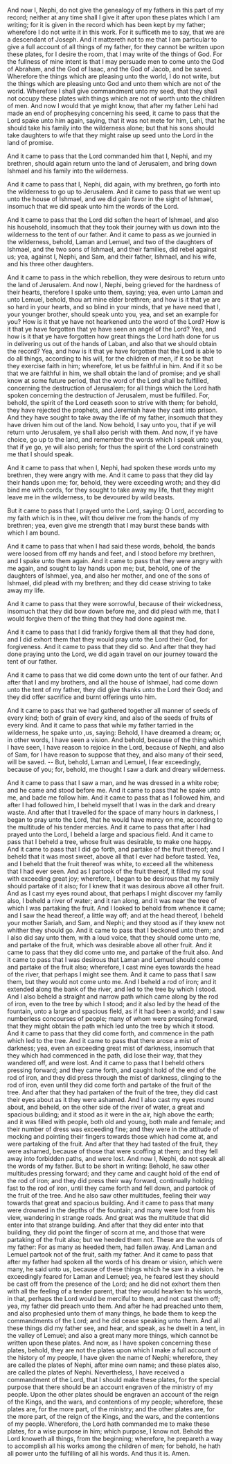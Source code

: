 And now I, Nephi, do not give the genealogy of my fathers in this part of my record; neither at any time shall I give it after upon these plates which I am writing; for it is given in the record which has been kept by my father; wherefore I do not write it in this work. For it sufficeth me to say, that we are a descendant of Joseph. And it mattereth not to me that I am particular to give a full account of all things of my father, for they cannot be written upon these plates, for I desire the room, that I may write of the things of God. For the fullness of mine intent is that I may persuade men to come unto the God of Abraham, and the God of Isaac, and the God of Jacob, and be saved. Wherefore the things which are pleasing unto the world, I do not write, but the things which are pleasing unto God and unto them which are not of the world. Wherefore I shall give commandment unto my seed, that they shall not occupy these plates with things which are not of worth unto the children of men. And now I would that ye might know, that after my father Lehi had made an end of prophesying concerning his seed, it came to pass that the Lord spake unto him again, saying, that it was not mete for him, Lehi, that he should take his family into the wilderness alone; but that his sons should take daughters to wife that they might raise up seed unto the Lord in the land of promise. 

And it came to pass that the Lord commanded him that I, Nephi, and my brethren, should again return unto the land of Jerusalem, and bring down Ishmael and his family into the wilderness. 

And it came to pass that I, Nephi, did again, with my brethren, go forth into the wilderness to go up to Jerusalem. And it came to pass that we went up unto the house of Ishmael, and we did gain favor in the sight of Ishmael, insomuch that we did speak unto him the words of the Lord. 

And it came to pass that the Lord did soften the heart of Ishmael, and also his household, insomuch that they took their journey with us down into the wilderness to the tent of our father. And it came to pass as we journied in the wilderness, behold, Laman and Lemuel, and two of the daughters of Ishmael, and the two sons of Ishmael, and their families, did rebel against us; yea, against I, Nephi, and Sam, and their father, Ishmael, and his wife, and his three other daughters. 

And it came to pass in the which rebellion, they were desirous to return unto the land of Jerusalem. And now I, Nephi, being grieved for the hardness of their hearts, therefore I spake unto them, saying; yea, even unto Laman and unto Lemuel, behold, thou art mine elder brethren; and how is it that ye are so hard in your hearts, and so blind in your minds, that ye have need that I, your younger brother, should speak unto you, yea, and set an example for you? How is it that ye have not hearkened unto the word of the Lord? How is it that ye have forgotten that ye have seen an angel of the Lord? Yea, and how is it that ye have forgotten how great things the Lord hath done for us in delivering us out of the hands of Laban, and also that we should obtain the record? Yea, and how is it that ye have forgotten that the Lord is able to do all things, according to his will, for the children of men, if it so be that they exercise faith in him; wherefore, let us be faithful in him. And if it so be that we are faithful in him, we shall obtain the land of promise; and ye shall know at some future period, that the word of the Lord shall be fulfilled, concerning the destruction of Jerusalem; for all things which the Lord hath spoken concerning the destruction of Jerusalem, must be fulfilled. For, behold, the spirit of the Lord ceaseth soon to strive with them; for behold, they have rejected the prophets, and Jeremiah have they cast into prison. And they have sought to take away the life of my father, insomuch that they have driven him out of the land. Now behold, I say unto you, that if ye will return unto Jerusalem, ye shall also perish with them. And now, if ye have choice, go up to the land, and remember the words which I speak unto you, that if ye go, ye will also perish; for thus the spirit of the Lord constraineth me that I should speak. 

And it came to pass that when I, Nephi, had spoken these words unto my brethren, they were angry with me. And it came to pass that they did lay their hands upon me; for, behold, they were exceeding wroth; and they did bind me with cords,  for they sought to take away my life, that they might leave me in the wilderness, to be devoured by wild beasts. 

But it came to pass that I prayed unto the Lord, saying: O Lord, according to my faith which is in thee, wilt thou deliver me from the hands of my brethren; yea, even give me strength that I may burst these bands with which I am bound. 

And it came to pass that when I had said these words, behold, the bands were loosed from off my hands and feet, and I stood before my brethren, and I spake unto them again. And it came to pass that they were angry with me again, and sought to lay hands upon me; but, behold, one of the daughters of Ishmael, yea, and also her mother, and one of the sons of Ishmael, did plead with my brethren; and they did cease striving to take away my life. 

And it came to pass that they were sorrowful, because of their wickedness, insomuch that they did bow down before me, and did plead with me, that I would forgive them of the thing that they had done against me. 

And it came to pass that I did frankly forgive them all that they had done, and I did exhort them that they would pray unto the Lord their God, for forgiveness. And it came to pass that they did so. And after that they had done praying unto the Lord, we did again travel on our journey toward the tent of our father. 

And it came to pass that we did come down unto the tent of our father. And after that I and my brothers, and all the house of Ishmael, had come down unto the tent of my father, they did give thanks unto the Lord their God; and they did offer sacrifice and burnt offerings unto him. 

And it came to pass that we had gathered together all manner of seeds of every kind; both of grain of every kind, and also of the seeds of fruits of every kind. And it came to pass that while my father tarried in the wilderness, he spake unto ,us, saying: Behold, I have dreamed a dream; or, in other words, I have seen a vision. And behold, because of the thing which I have seen, I have reason to rejoice in the Lord, because of Nephi, and also of Sam, for I have reason to suppose that they, and also many of their seed, will be saved. -- But, behold, Laman and Lemuel, I fear exceedingly, because of you; for, behold, me thought I saw a dark and dreary wilderness.  

And it came to pass that I saw a man, and he was dressed in a white robe; and he came and stood before me. And it came to pass that he spake unto me, and bade me follow him. And it came to pass that as I followed him, and after I had followed him, I beheld myself that I was in the dark and dreary waste. And after that I travelled for the space of many hours in darkness, I began to pray unto the Lord, that he would have mercy on me, according to the multitude of his tender mercies. And it came to pass that after I had prayed unto the Lord, I beheld a large and spacious field. And it came to pass that I beheld a tree, whose fruit was desirable, to make one happy. And it came to pass that I did go forth, and partake of the fruit thereof; and I beheld that it was most sweet, above all that I ever had before tasted. Yea, and I beheld that the fruit thereof was white, to exceed all the whiteness that I had ever seen. And as I partook of the fruit thereof, it filled my soul with exceeding great joy; wherefore, I began to be desirous that my family should partake of it also; for I knew that it was desirous above all other fruit. And as I cast my eyes round about, that perhaps I might discover my family also, I beheld a river of water; and it ran along, and it was near the tree of which I was partaking the fruit. And I looked to behold from whence it came; and I saw the head thereof, a little way off; and at the head thereof, I beheld your mother Sariah, and Sam, and Nephi; and they stood as if they knew not whither they should go. And it came to pass that I beckoned unto them; and I also did say unto them, with a loud voice, that they should come unto me, and partake of the fruit, which was desirable above all other fruit. And it came to pass that they did come unto me, and partake of the fruit also. And it came to pass that I was desirous that Laman and Lemuel should come and partake of the fruit also; wherefore, I cast mine eyes towards the head of the river, that perhaps I might see them. And it came to pass that I saw them, but they would not come unto me. And I beheld a rod of iron; and it extended along the bank of the river, and led to the tree by which I stood. And I also beheld a straight and narrow path which came along by the rod of iron, even to the tree by which I stood; and it also led by the head of the fountain, unto a large and spacious field, as if it had been a world; and I saw numberless  concourses of people; many of whom were pressing forward, that they might obtain the path which led unto the tree by which it stood. And it came to pass that they did come forth, and commence in the path which led to the tree. And it came to pass that there arose a mist of darkness; yea, even an exceeding great mist of darkness, insomuch that they which had commenced in the path, did lose their way, that they wandered off, and were lost. And it came to pass that I beheld others pressing forward; and they came forth, and caught hold of the end of the rod of iron, and they did press through the mist of darkness, clinging to the rod of iron, even until they did come forth and partake of the fruit of the tree. And after that they had partaken of the fruit of the tree, they did cast their eyes about as it they were ashamed. And I also cast my eyes round about, and beheld, on the other side of the river of water, a great and spacious building; and it stood as it were in the air, high above the earth; and it was filled with people, both old and young, both male and female; and their number of dress was exceeding fine; and they were in the attitude of mocking and pointing their fingers towards those which had come at, and were partaking of the fruit. And after that they had tasted of the fruit, they were ashamed, because of those that were scoffing at them; and they fell away into forbidden paths, and were lost. And now I, Nephi, do not speak all the words of my father. But to be short in writing: Behold, he saw other multitudes pressing forward; and they came and caught hold of the end of the rod of iron; and they did press their way forward, continually holding fast to the rod of iron, until they came forth and fell down, and partook of the fruit of the tree. And he also saw other multitudes, feeling their way towards that great and spacious building. And it came to pass that many were drowned in the depths of the fountain; and many were lost from his view, wandering in strange roads. And great was the multitude that did enter into that strange building. And after that they did enter into that building, they did point the finger of scorn at me, and those that were partaking of the fruit also; but we heeded them not. These are the words of my father: For as many as heeded them, had fallen away. And Laman and Lemuel partook not of the fruit, saith my father. And it came to pass that after my father had spoken all the  words of his dream or vision, which were many, he said unto us, because of these things which he saw in a vision. he exceedingly feared for Laman and Lemuel; yea, he feared lest they should be cast off from the presence of the Lord; and he did not exhort them then with all the feeling of a tender parent, that they would hearken to his words, in that, perhaps the Lord would be merciful to them, and not cast them off; yea, my father did preach unto them. And after he had preached unto them, and also prophesied unto them of many things, he bade them to keep the commandments of the Lord; and he did cease speaking unto them. And all these things did my father see, and hear, and speak, as he dwelt in a tent, in the valley of Lemuel; and also a great many more things, which cannot be written upon these plates. And now, as I have spoken concerning these plates, behold, they are not the plates upon which I make a full account of the history of my people, I have given the name of Nephi; wherefore, they are called the plates of Nephi, after mine own name; and these plates also, are called the plates of Nephi. Nevertheless, I have received a commandment of the Lord, that I should make these plates, for the special purpose that there should be an account engraven of the ministry of my people. Upon the other plates should be engraven an account of the reign of the Kings, and the wars, and contentions of my people; wherefore, these plates are, for the more part, of the ministry; and the other plates are, for the more part, of the reign of the Kings, and the wars, and the contentions of my people. Wherefore, the Lord hath commanded me to make these plates, for a wise purpose in him; which purpose, I know not. Behold the Lord knoweth all things, from the beginning; wherefore, he prepareth a way to accomplish all his works among the children of men; for behold, he hath all power unto the fulfilling of all his words. And thus it is. Amen.
